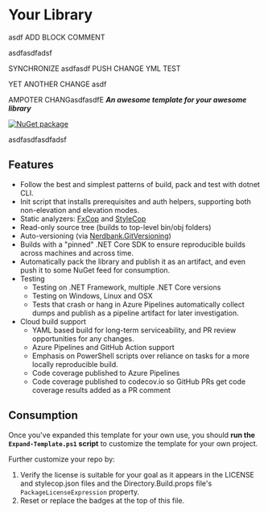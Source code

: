 # Your Library
asdf
ADD BLOCK COMMENT

asdfasdfadsf

SYNCHRONIZE
asdfasdf
PUSH CHANGE YML TEST

YET ANOTHER CHANGE
asdf

AMPOTER CHANGasdfasdfE
***An awesome template for your awesome library***

[![NuGet package](https://img.shields.io/nuget/v/Scratch.svg)](https://nuget.org/packages/Scratch)

asdfasdfasdfadsf
## Features

* Follow the best and simplest patterns of build, pack and test with dotnet CLI.
* Init script that installs prerequisites and auth helpers, supporting both non-elevation and elevation modes.
* Static analyzers: [FxCop](https://docs.microsoft.com/en-us/visualstudio/code-quality/fxcop-analyzers?view=vs-2019) and [StyleCop](https://github.com/DotNetAnalyzers/StyleCopAnalyzers)
* Read-only source tree (builds to top-level bin/obj folders)
* Auto-versioning (via [Nerdbank.GitVersioning](https://github.com/dotnet/nerdbank.gitversioning))
* Builds with a "pinned" .NET Core SDK to ensure reproducible builds across machines and across time.
* Automatically pack the library and publish it as an artifact, and even push it to some NuGet feed for consumption.
* Testing
  * Testing on .NET Framework, multiple .NET Core versions
  * Testing on Windows, Linux and OSX
  * Tests that crash or hang in Azure Pipelines automatically collect dumps and publish as a pipeline artifact for later investigation.
* Cloud build support
  * YAML based build for long-term serviceability, and PR review opportunities for any changes.
  * Azure Pipelines and GitHub Action support
  * Emphasis on PowerShell scripts over reliance on tasks for a more locally reproducible build.
  * Code coverage published to Azure Pipelines
  * Code coverage published to codecov.io so GitHub PRs get code coverage results added as a PR comment

## Consumption

Once you've expanded this template for your own use, you should **run the `Expand-Template.ps1` script** to customize the template for your own project.

Further customize your repo by:

1. Verify the license is suitable for your goal as it appears in the LICENSE and stylecop.json files and the Directory.Build.props file's `PackageLicenseExpression` property.
1. Reset or replace the badges at the top of this file.
